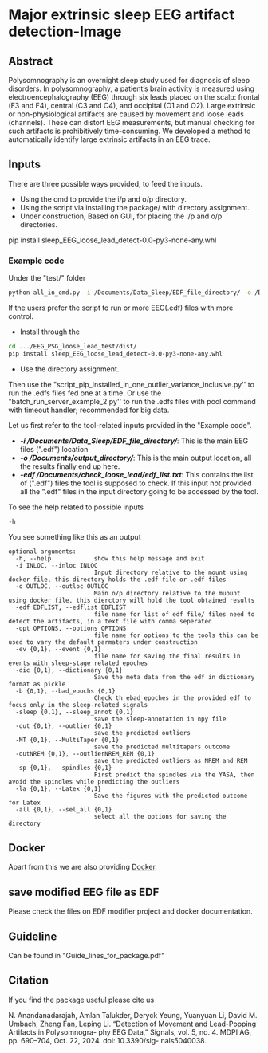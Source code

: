 # Major extrinsic sleep EEG artifact detection-Image

## Abstract

Polysomnography is an overnight sleep study used for diagnosis of sleep disorders. In
polysomnography, a patient’s brain activity is measured using electroencephalography
(EEG) through six leads placed on the scalp: frontal (F3 and F4), central (C3 and C4),
and occipital (O1 and O2). Large extrinsic or non-physiological artifacts are caused by
movement and loose leads (channels). These can distort EEG measurements, but manual
checking for such artifacts is prohibitively time-consuming. We developed a method to
automatically identify large extrinsic artifacts in an EEG trace.


## Inputs

There are three possible ways provided, to feed the inputs. 
- Using the cmd to provide the i/p and o/p directory.
- Using the script via installing the package/ with directory assignment.
- Under construction, Based on GUI, for placing the i/p and o/p directories.

pip install sleep_EEG_loose_lead_detect-0.0-py3-none-any.whl

### Example code
Under the "test/" folder
```bash
python all_in_cmd.py -i /Documents/Data_Sleep/EDF_file_directory/ -o /Documents/output_directory/ -edf /Documents/check_loose_lead/edf_list.txt
```
 
If the users prefer the script to run or more EEG(.edf) files with more control.
- Install through the 
```bash
cd .../EEG_PSG_loose_lead_test/dist/
pip install sleep_EEG_loose_lead_detect-0.0-py3-none-any.whl
```
- Use the directory assignment.

Then use the "script_pip_installed_in_one_outlier_variance_inclusive.py'' to run the .edfs files fed one at a time.
Or use the "batch_run_server_example_2.py'' to run the .edfs files with pool command with timeout handler; recommended for big data.

Let us first refer to the tool-related inputs provided in the "Example code".
- ***-i /Documents/Data_Sleep/EDF_file_directory/***: This is the  main EEG files (".edf") location 
- ***-o /Documents/output_directory/***: This is the main output location, all the results finally end up here. 
- ***-edf /Documents/check_loose_lead/edf_list.txt***: This contains the list of (".edf") files the tool is supposed to check. If this input not provided all the ".edf" files in the input directory going to be accessed by the tool.

To see the help related to possible inputs 
```bash
-h
```

You see something like this as an output 
```console
optional arguments:
  -h, --help            show this help message and exit
  -i INLOC, --inloc INLOC
                        Input directory relative to the mount using docker file, this directory holds the .edf file or .edf files
  -o OUTLOC, --outloc OUTLOC
                        Main o/p directory relative to the muount using docker file, this dierctory will hold the tool obtained results
  -edf EDFLIST, --edflist EDFLIST
                        file name for list of edf file/ files need to detect the artifacts, in a text file with comma seperated
  -opt OPTIONS, --options OPTIONS
                        file name for options to the tools this can be used to vary the default parmaters under construction
  -ev {0,1}, --event {0,1}
                        file name for saving the final results in events with sleep-stage related epoches
  -dic {0,1}, --dictionary {0,1}
                        Save the meta data from the edf in dictionary format as pickle
  -b {0,1}, --bad_epochs {0,1}
                        Check th ebad epoches in the provided edf to focus only in the sleep-related signals
  -sleep {0,1}, --sleep_annot {0,1}
                        save the sleep-annotation in npy file
  -out {0,1}, --outlier {0,1}
                        save the predicted outliers
  -MT {0,1}, --MultiTaper {0,1}
                        save the predicted multitapers outcome
  -outNREM {0,1}, --outlierNREM_REM {0,1}
                        save the predicted outliers as NREM and REM
  -sp {0,1}, --spindles {0,1}
                        First predict the spindles via the YASA, then avoid the spindles while predicting the outliers
  -la {0,1}, --Latex {0,1}
                        Save the figures with the predicted outcome for Latex
  -all {0,1}, --sel_all {0,1}
                        select all the options for saving the directory
 ```

## Docker
Apart from this we are also providing [Docker](https://hub.docker.com/r/nishyanand/loose_lead_test).

## save modified EEG file as EDF
Please check the files on EDF modifier project and docker documentation.

## Guideline
Can be found in "Guide_lines_for_package.pdf"

## Citation
If you find the package useful please cite us 


N. Anandanadarajah, Amlan Talukder, Deryck Yeung, Yuanyuan Li, David M. Umbach,
Zheng Fan, Leping Li. “Detection of Movement and Lead-Popping Artifacts in Polysomnogra-
phy EEG Data,” Signals, vol. 5, no. 4. MDPI AG, pp. 690–704, Oct. 22, 2024. doi: 10.3390/sig-
nals5040038.

